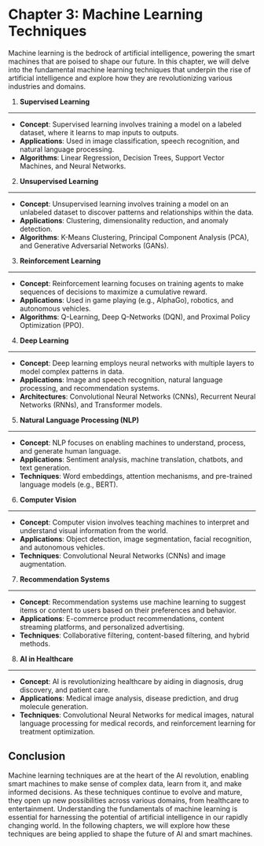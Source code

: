 Chapter 3: Machine Learning Techniques
======================================

Machine learning is the bedrock of artificial intelligence, powering the smart machines that are poised to shape our future. In this chapter, we will delve into the fundamental machine learning techniques that underpin the rise of artificial intelligence and explore how they are revolutionizing various industries and domains.

1. **Supervised Learning**
--------------------------

* **Concept**: Supervised learning involves training a model on a labeled dataset, where it learns to map inputs to outputs.
* **Applications**: Used in image classification, speech recognition, and natural language processing.
* **Algorithms**: Linear Regression, Decision Trees, Support Vector Machines, and Neural Networks.

2. **Unsupervised Learning**
----------------------------

* **Concept**: Unsupervised learning involves training a model on an unlabeled dataset to discover patterns and relationships within the data.
* **Applications**: Clustering, dimensionality reduction, and anomaly detection.
* **Algorithms**: K-Means Clustering, Principal Component Analysis (PCA), and Generative Adversarial Networks (GANs).

3. **Reinforcement Learning**
-----------------------------

* **Concept**: Reinforcement learning focuses on training agents to make sequences of decisions to maximize a cumulative reward.
* **Applications**: Used in game playing (e.g., AlphaGo), robotics, and autonomous vehicles.
* **Algorithms**: Q-Learning, Deep Q-Networks (DQN), and Proximal Policy Optimization (PPO).

4. **Deep Learning**
--------------------

* **Concept**: Deep learning employs neural networks with multiple layers to model complex patterns in data.
* **Applications**: Image and speech recognition, natural language processing, and recommendation systems.
* **Architectures**: Convolutional Neural Networks (CNNs), Recurrent Neural Networks (RNNs), and Transformer models.

5. **Natural Language Processing (NLP)**
----------------------------------------

* **Concept**: NLP focuses on enabling machines to understand, process, and generate human language.
* **Applications**: Sentiment analysis, machine translation, chatbots, and text generation.
* **Techniques**: Word embeddings, attention mechanisms, and pre-trained language models (e.g., BERT).

6. **Computer Vision**
----------------------

* **Concept**: Computer vision involves teaching machines to interpret and understand visual information from the world.
* **Applications**: Object detection, image segmentation, facial recognition, and autonomous vehicles.
* **Techniques**: Convolutional Neural Networks (CNNs) and image augmentation.

7. **Recommendation Systems**
-----------------------------

* **Concept**: Recommendation systems use machine learning to suggest items or content to users based on their preferences and behavior.
* **Applications**: E-commerce product recommendations, content streaming platforms, and personalized advertising.
* **Techniques**: Collaborative filtering, content-based filtering, and hybrid methods.

8. **AI in Healthcare**
-----------------------

* **Concept**: AI is revolutionizing healthcare by aiding in diagnosis, drug discovery, and patient care.
* **Applications**: Medical image analysis, disease prediction, and drug molecule generation.
* **Techniques**: Convolutional Neural Networks for medical images, natural language processing for medical records, and reinforcement learning for treatment optimization.

Conclusion
----------

Machine learning techniques are at the heart of the AI revolution, enabling smart machines to make sense of complex data, learn from it, and make informed decisions. As these techniques continue to evolve and mature, they open up new possibilities across various domains, from healthcare to entertainment. Understanding the fundamentals of machine learning is essential for harnessing the potential of artificial intelligence in our rapidly changing world. In the following chapters, we will explore how these techniques are being applied to shape the future of AI and smart machines.
